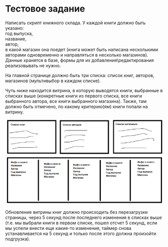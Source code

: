<h1>Тестовое задание</h1> 

<p>Написать скрипт книжного склада. 
У каждой книги должно быть указано:  <br>
год выпуска, <br>
название, <br>
автор, <br>
в какой магазин она поедет (книга может быть написана несколькими авторами одновременно и направляться в несколько магазинов).
Данные хранятся в базе, формы для их добавления\редактирования реализовывать не нужно. </p>

<p>На главной странице должно быть три списка: список книг, авторов, магазинов (мультивыбор в каждом списке).</p> 

<p>Чуть ниже находится витрина, в которую выводятся книги, выбранные в списках выше (конкретные книги из первого списка, все книги выбранного автора, все книги выбранного магазина). Также, там должно быть отмечено, по какому критерию(ям) книги попали на витрину.</p>
 <img src="/scrin.png">
<p>Обновление витрины книг должно происходить без перезагрузки страницы, через 5 секунд после последнего изменения в списках выше (т.е. мы выбрали книги в первом списке, пошел отсчет 5 секунд, если мы успели внести еще какие-то изменения, таймер снова устанавливается на 5 секунд и только после этого должна произойти подгрузка).</p>

